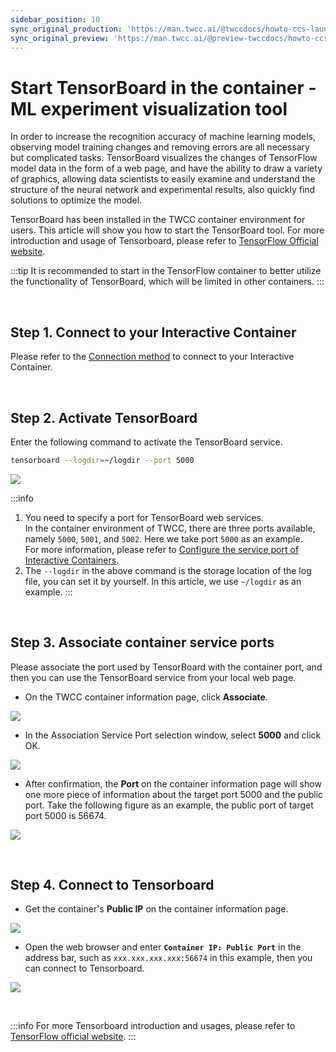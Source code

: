 ```yaml
---
sidebar_position: 10
sync_original_production: 'https://man.twcc.ai/@twccdocs/howto-ccs-launch-tensorboard-en' 
sync_original_preview: 'https://man.twcc.ai/@preview-twccdocs/howto-ccs-launch-tensorboard-en' 
---
```


# Start TensorBoard in the container - ML experiment visualization tool

In order to increase the recognition accuracy of machine learning models, observing model training changes and removing errors are all necessary but complicated tasks. TensorBoard visualizes the changes of TensorFlow model data in the form of a web page, and have the ability to draw a variety of graphics, allowing data scientists to easily examine and understand the structure of the neural network and experimental results, also quickly find solutions to optimize the model.

TensorBoard has been installed in the TWCC container environment for users. This article will show you how to start the TensorBoard tool. For more introduction and usage of Tensorboard, please refer to [TensorFlow Official website](https://www.tensorflow.org/tensorboard).

:::tip
It is recommended to start in the TensorFlow container to better utilize the functionality of TensorBoard, which will be limited in other containers.
:::

<br/>

## Step 1. Connect to your Interactive Container

Please refer to the [<ins>Connection method</ins>](https://man.twcc.vip/en/docs/ccs/user-guides/creation-and-connection/connect-to-your-container) to connect to your Interactive Container.

<br/>


## Step 2. Activate TensorBoard

Enter the following command to activate the TensorBoard service.

```bash
tensorboard --logdir=~/logdir --port 5000
```

![](https://cos.twcc.ai/SYS-MANUAL/uploads/upload_33abbf06c6561af711929eee558586c5.png)

:::info
1. You need to specify a port for TensorBoard web services. <br/>In the container environment of TWCC, there are three ports available, namely `5000`, `5001`, and `5002`. Here we take port `5000` as an example. <br/>For more information, please refer to [<ins>Configure the service port of Interactive Containers</ins>](https://man.twcc.vip/en/docs/ccs/tutorials/configure-service-ports/#associate-service-ports). 
3. The `--logdir` in the above command is the storage location of the log file, you can set it by yourself. In this article, we use `~/logdir` as an example.
:::

<br/>


## Step 3. Associate container service ports

Please associate the port used by TensorBoard with the container port, and then you can use the TensorBoard service from your local web page.

- On the TWCC container information page, click **Associate**.

![](https://cos.twcc.ai/SYS-MANUAL/uploads/upload_89aeaf9804fa985f97c53a9079df84a1.png)

- In the Association Service Port selection window, select **5000** and click OK.

![](https://cos.twcc.ai/SYS-MANUAL/uploads/upload_68fc744ec4a0630942f6a1c3e0b32544.png)


- After confirmation, the **Port** on the container information page will show one more piece of information about the target port 5000 and the public port. Take the following figure as an example, the public port of target port 5000 is 56674.

![](https://cos.twcc.ai/SYS-MANUAL/uploads/upload_99e217be234e88b2d6bfa1652d157d1b.png)

<br/>


## Step 4. Connect to Tensorboard
- Get the container's **Public IP** on the container information page.

![](https://cos.twcc.ai/SYS-MANUAL/uploads/upload_a972e0bb5cd199a1fb3d38ea2cfc7d4b.png)

- Open the web browser and enter **`Container IP: Public Port`** in the address bar, such as `xxx.xxx.xxx.xxx:56674` in this example, then you can connect to Tensorboard.

![](https://cos.twcc.ai/SYS-MANUAL/uploads/upload_efab9cdf24eb0d8abbc3b75bd60e3eac.png)

<br/>


:::info
For more Tensorboard introduction and usages, please refer to [<ins>TensorFlow official website</ins>](https://www.tensorflow.org/tensorboard).
:::